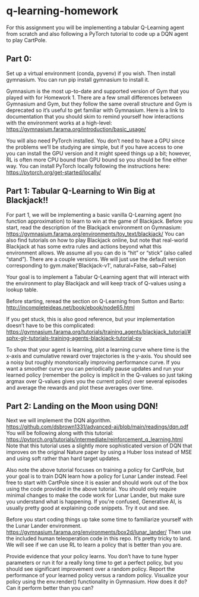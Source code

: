 # q-learning-homework

For this assignment you will be implementing a tabular Q-Learning agent from scratch and also following a PyTorch tutorial to code up a DQN agent to play CartPole. 


## Part 0:

Set up a virtual environment (conda, pyvenv) if you wish. Then install gymnasium. You can run pip install gymnasium to install it. 

Gymnasium is the most up-to-date and supported version of Gym that you played with for Homework 1. There are a few small differences between Gymnasium and Gym, but they follow the same overall structure and Gym is deprecated so it’s useful to get familiar with Gymnasium. Here is a link to documentation that you should skim to remind yourself how interactions with the environment works at a high-level: 
https://gymnasium.farama.org/introduction/basic_usage/ 

You will also need PyTorch installed. You don’t need to have a GPU since the problems we’ll be studying are simple, but if you have access to one you can install the GPU version and it might speed things up a bit; however, RL is often more CPU bound than GPU bound so you should be fine either way. You can install PyTorch locally following the instructions here: 
https://pytorch.org/get-started/locally/ 


## Part 1: Tabular Q-Learning to Win Big at Blackjack!!

For part 1, we will be implementing a basic vanilla Q-Learning agent (no function approximation) to learn to win at the game of Blackjack. 
Before you start, read the description of the Blackjack environment on Gymnasium: https://gymnasium.farama.org/environments/toy_text/blackjack/ 
You can also find tutorials on how to play Blackjack online, but note that real-world Blackjack at has some extra rules and actions beyond what this environment allows. We assume all you can do is “hit” or “stick” (also called “stand”).
There are a couple versions. We will just use the default version corresponding to 
gym.make('Blackjack-v1', natural=False, sab=False)

Your goal is to implement a Tabular Q-Learning agent that will interact with the environment to play Blackjack and will keep track of Q-values using a lookup table. 

Before starting, reread the section on Q-Learning from Sutton and Barto: 
http://incompleteideas.net/book/ebook/node65.html 

If you get stuck, this is also good reference, but your implementation doesn’t have to be this complicated: 
https://gymnasium.farama.org/tutorials/training_agents/blackjack_tutorial/#sphx-glr-tutorials-training-agents-blackjack-tutorial-py

To show that your agent is learning, plot a learning curve where time is the x-axis and cumulative reward over trajectories is the y-axis. You should see a noisy but roughly monotonically improving performance curve. If you want a smoother curve you can periodically pause updates and run your learned policy (remember the policy is implicit in the Q-values so just taking argmax over Q-values gives you the current policy) over several episodes and average the rewards and plot these averages over time.


## Part 2: Landing on the Moon using DQN!
Next we will implement the DQN algorithm. 
https://github.com/dsbrown1331/advanced-ai/blob/main/readings/dqn.pdf 
You will be following along with this tutorial: 
https://pytorch.org/tutorials/intermediate/reinforcement_q_learning.html 
Note that this tutorial uses a slightly more sophisticated version of DQN that improves on the original Nature paper by using a Huber loss instead of MSE and using soft rather than hard target updates.

Also note the above tutorial focuses on training a policy for CartPole, but your goal is to train DQN learn how a policy for Lunar Lander instead. Feel free to start with CartPole since it is easier and should work out of the box using the code provided in the above tutorial. You should only require minimal changes to make the code work for Lunar Lander, but make sure you understand what is happening. If you're confused, Generative AI, is usually pretty good at explaining code snippets. Try it out and see.

Before you start coding things up take some time to familiarize yourself with the Lunar Lander environment. 
https://gymnasium.farama.org/environments/box2d/lunar_lander/ 
Then use the included human teleoperation code in this repo. It’s pretty tricky to land. We will see if we can use RL to learn a policy that is better than you are.

Provide evidence that your policy learns. You don’t have to tune hyper parameters or run it for a really long time to get a perfect policy, but you should see significant improvement over a random policy. Report the performance of your learned policy versus a random policy. Visualize your policy using the env.render() functionality in Gymnasium. How does it do? Can it perform better than you can?


